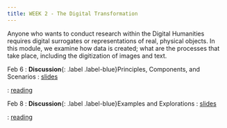 ```yaml
---
title: WEEK 2 - The Digital Transformation
---
```


Anyone who wants to conduct research within the Digital Humanities requires digital surrogates or representations of real, physical objects. In this module, we examine how data is created; what are the processes that take place, including the digitization of images and text.

Feb 6 
: **Discussion**{: .label .label-blue}Principles, Components, and Scenarios
  : [slides](#) &nbsp;

  : [reading](#)
  
Feb 8
: **Discussion**{: .label .label-blue}Examples and Explorations
  : [slides](#) &nbsp;
  
  : [reading](#)